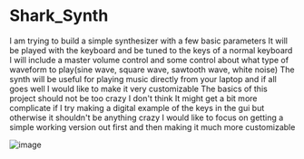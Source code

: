 # Shark_Synth
I am trying to build a simple synthesizer with a few basic parameters
It will be played with the keyboard and be tuned to the keys of a normal keyboard
I will include a master volume control and some control about what type of waveform to play(sine wave, square wave, sawtooth wave, white noise)
The synth will be useful for playing music directly from your laptop and if all goes well I would like to make it very customizable
The basics of this project should not be too crazy I don't think
It might get a bit more complicate if I try making a digital example of the keys in the gui but otherwise it shouldn't be anything crazy
I would like to focus on getting a simple working version out first and then making it much more customizable

![image](https://user-images.githubusercontent.com/123497588/225992341-e0feab79-d6be-4e6a-916f-dddfc8a0764a.png)



